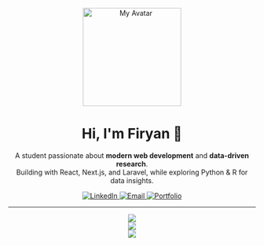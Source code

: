 <p align="center">
  <img src="https://i.postimg.cc/zBHBP3Mg/avatartion.png" width="200" alt="My Avatar" />
</p>

<h1 align="center">Hi, I'm Firyan 👋</h1>

<p align="center">
  A student passionate about <strong>modern web development</strong> and <strong>data-driven research</strong>.<br/>
  Building with React, Next.js, and Laravel, while exploring Python & R for data insights.
</p>

<p align="center">
  <a href="https://linkedin.com/in/your-linkedin-username" target="_blank">
    <img src="https://img.shields.io/badge/LinkedIn-0A66C2?style=for-the-badge&logo=linkedin&logoColor=white" alt="LinkedIn"/>
  </a>
  <a href="mailto:your-email@example.com">
    <img src="https://img.shields.io/badge/Email-D14836?style=for-the-badge&logo=gmail&logoColor=white" alt="Email"/>
  </a>
  <a href="https://your-portfolio-website.com" target="_blank">
    <img src="https://img.shields.io/badge/Portfolio-000000?style=for-the-badge&logo=About.me&logoColor=white" alt="Portfolio"/>
  </a>
</p>

---

<p align="center">
  <a href="https://skillicons.dev">
    <img src="https://skillicons.dev/icons?i=js,ts,react,nextjs,nodejs,express,php,laravel,tailwind,prisma,sqlite" />
    <!-- sql,postgres,mongodb,colab,vercel -->
    <br>
    <img src="https://skillicons.dev/icons?i=python,r,sklearn,opencv,pytorch,flask,fastapi,mysql,anaconda" />
    <br>
    <img src="https://skillicons.dev/icons?i=git,vscode,figma,postman,netlify,gcp" />
  </a>
</p>
